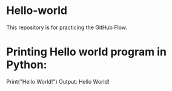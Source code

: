 # Hello-world
This repository is for practicing the GitHub Flow.

# Printing Hello world program in Python:
Print("Hello World!")
Output: Hello World!
